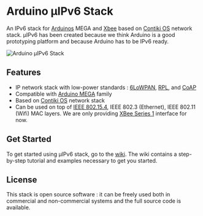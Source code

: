 Arduino µIPv6 Stack
=================

An IPv6 stack for [Arduinos](http://www.arduino.cc/) MEGA and [Xbee](http://www.digi.com/en/products/wireless/point-multipoint/xbee-series1-module) 
based on [Contiki OS](http://www.contiki-os.org/) network stack. µIPv6 has been created because
we think Arduino is a good prototyping platform and because Arduino has to be IPv6 ready.

![Arduino µIPv6 Stack](http://departements.telecom-bretagne.eu/data/rsm/stack%20diagram.png)


Features
--------


* IP network stack with low-power standards : [6LoWPAN](http://datatracker.ietf.org/wg/6lowpan/charter/), [RPL](http://tools.ietf.org/html/rfc6550), and [CoAP](http://datatracker.ietf.org/doc/draft-ietf-core-coap/)
* Compatible with [Arduino MEGA](http://arduino.cc/en/Main/ArduinoBoardMega2560) family
* Based on [Contiki OS](http://www.contiki-os.org/) network stack
* Can be used on top of [IEEE 802.15.4](http://www.digi.com/products/wireless-wired-embedded-solutions/zigbee-rf-modules/point-multipoint-rfmodules/xbee-series1-module), IEEE 802.3 (Ethernet), IEEE 802.11 (Wifi) MAC layers. We are only providing [XBee Series 1](http://www.digi.com/products/wireless-wired-embedded-solutions/zigbee-rf-modules/point-multipoint-rfmodules/xbee-series1-module) interface for now.

Get Started
-----------

To get started using µIPv6 stack, go to the [wiki](https://github.com/telecombretagne/Arduino-IPv6Stack/wiki). The wiki
contains a step-by-step tutorial and examples necessary to get you started.


License
-------
 
This stack is open source software : it can be freely used both in commercial and non-commercial systems and the full source code is available.
